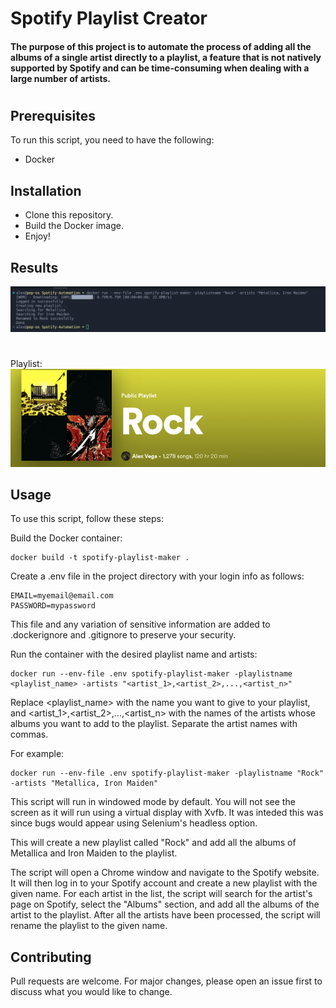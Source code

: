 # Spotify Playlist Creator

#### The purpose of this project is to automate the process of adding all the albums of a single artist directly to a playlist, a feature that is not natively supported by Spotify and can be time-consuming when dealing with a large number of artists.

#

## Prerequisites

To run this script, you need to have the following:

- Docker

## Installation

- Clone this repository.
- Build the Docker image.
- Enjoy!

## Results

![Alt text](./pictures/sample.png)

#

Playlist:
![Alt text](./pictures/playlist.png)

## Usage

To use this script, follow these steps:

Build the Docker container:

```
docker build -t spotify-playlist-maker .
```

Create a .env file in the project directory with your login info as follows:

```
EMAIL=myemail@email.com
PASSWORD=mypassword
```

This file and any variation of sensitive information are added to .dockerignore and .gitignore to preserve your security.

Run the container with the desired playlist name and artists:

```
docker run --env-file .env spotify-playlist-maker -playlistname <playlist_name> -artists "<artist_1>,<artist_2>,...,<artist_n>"
```

Replace <playlist_name> with the name you want to give to your playlist, and <artist_1>,<artist_2>,...,<artist_n> with the names of the artists whose albums you want to add to the playlist. Separate the artist names with commas.

For example:

```
docker run --env-file .env spotify-playlist-maker -playlistname "Rock" -artists "Metallica, Iron Maiden"
```

This script will run in windowed mode by default. You will not see the screen as it will run using a virtual display with Xvfb. It was inteded this was since bugs would appear using Selenium's headless option.

This will create a new playlist called "Rock" and add all the albums of Metallica and Iron Maiden to the playlist.

The script will open a Chrome window and navigate to the Spotify website. It will then log in to your Spotify account and create a new playlist with the given name.
For each artist in the list, the script will search for the artist's page on Spotify, select the "Albums" section, and add all the albums of the artist to the playlist.
After all the artists have been processed, the script will rename the playlist to the given name.

## Contributing

Pull requests are welcome. For major changes, please open an issue first to discuss what you would like to change.

